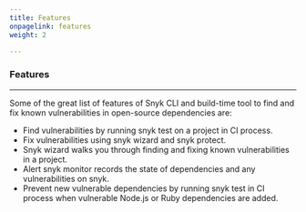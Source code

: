 ```yaml
---
title: Features
onpagelink: features
weight: 2

---
```


### **Features**
--------

Some of the great list of features of Snyk CLI and build-time tool to find and fix known vulnerabilities in open-source dependencies are:

- Find vulnerabilities by running snyk test on a project in CI process.
- Fix vulnerabilities using snyk wizard and snyk protect.
- Snyk wizard walks you through finding and fixing known vulnerabilities in a project.
- Alert snyk monitor records the state of dependencies and any vulnerabilities on snyk.
- Prevent new vulnerable dependencies by running snyk test in CI process when vulnerable Node.js or Ruby dependencies are added.
 
